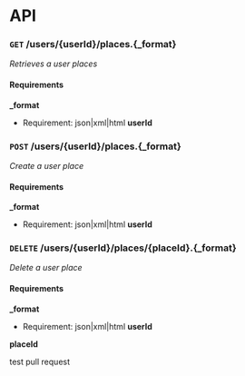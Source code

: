 API
==============

### `GET` /users/{userId}/places.{_format} ###

_Retrieves a user places_

#### Requirements ####

**_format**

  - Requirement: json|xml|html
**userId**



### `POST` /users/{userId}/places.{_format} ###

_Create a user place_

#### Requirements ####

**_format**

  - Requirement: json|xml|html
**userId**



### `DELETE` /users/{userId}/places/{placeId}.{_format} ###

_Delete a user place_

#### Requirements ####

**_format**

  - Requirement: json|xml|html
**userId**

**placeId**


test pull request
